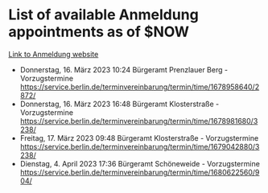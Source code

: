 # List of available Anmeldung appointments as of $NOW
[Link to Anmeldung website](https://service.berlin.de/terminvereinbarung/termin/tag.php?termin=1&anliegen[]=120686&dienstleisterlist=122210,122217,327316,122219,327312,122227,327314,122231,327346,122243,327348,122254,122252,329742,122260,329745,122262,329748,122271,327278,122273,327274,122277,327276,330436,122280,327294,122282,327290,122284,327292,122291,327270,122285,327266,122286,327264,122296,327268,150230,329760,122297,327286,122294,327284,122312,329763,122314,329775,122304,327330,122311,327334,122309,327332,317869,122281,327352,122279,329772,122283,122276,327324,122274,327326,122267,329766,122246,327318,122251,327320,122257,327322,122208,327298,122226,327300&herkunft=http%3A%2F%2Fservice.berlin.de%2Fdienstleistung%2F120686%2F)
- Donnerstag, 16. März 2023 10:24 Bürgeramt Prenzlauer Berg - Vorzugstermine https://service.berlin.de/terminvereinbarung/termin/time/1678958640/2872/
- Donnerstag, 16. März 2023 16:48 Bürgeramt Klosterstraße - Vorzugstermine https://service.berlin.de/terminvereinbarung/termin/time/1678981680/3238/
- Freitag, 17. März 2023 09:48 Bürgeramt Klosterstraße - Vorzugstermine https://service.berlin.de/terminvereinbarung/termin/time/1679042880/3238/
- Dienstag, 4. April 2023 17:36 Bürgeramt Schöneweide - Vorzugstermine https://service.berlin.de/terminvereinbarung/termin/time/1680622560/904/
